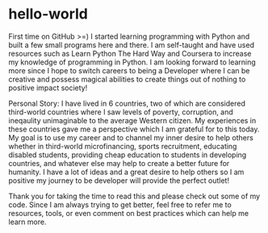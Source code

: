 # hello-world
First time on GitHub >=)
I started learning programming with Python and built a few small programs here and there. I am self-taught and have used resources such as Learn Python The Hard Way and Coursera to increase my knowledge of programming in Python. I am looking forward to learning more since I hope to switch careers to being a Developer where I can be creative and possess magical abilities to create things out of nothing to positive impact society! 

Personal Story: I have lived in 6 countries, two of which are considered third-world countries where I saw levels of poverty, corruption, and ineqaulity unimaginable to the average Western citizen. My experiences in these countries gave me a perspective which I am grateful for to this today. My goal is to use my career and to channel my inner desire to help others whether in third-world microfinancing, sports recruitment, educating disabled students, providing cheap education to students in developing countries, and whatever else may help to create a better future for humanity. I have a lot of ideas and a great desire to help others so I am positive my journey to be developer will provide the perfect outlet!

Thank you for taking the time to read this and please check out some of my code. Since I am always trying to get better, feel free to refer me to resources, tools, or even comment on best practices which can help me learn more.
